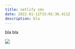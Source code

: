 ```yaml
---
title: netlify cms
date: 2022-01-11T15:01:36.411Z
description: bla
---
```

bla bla

![](https://cdn.vox-cdn.com/thumbor/r26X7f8EuoS5YQHoYs15mQqfYAY=/0x0:1800x1179/1400x1050/filters:focal(676x269:964x557):no_upscale()/cdn.vox-cdn.com/uploads/chorus_image/image/66741310/3zlqxf_copy.0.jpg)